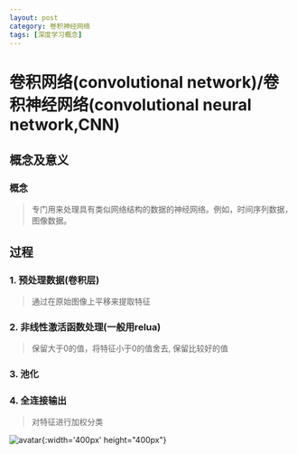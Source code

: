 ```yaml
---
layout: post
category: 卷积神经网络
tags: [深度学习概念]
---
```


卷积网络(convolutional network)/卷积神经网络(convolutional neural network,CNN)
===============

## 概念及意义

### 概念

> 专门用来处理具有类似网络结构的数据的神经网络。例如，时间序列数据，图像数据。

## 过程

### 1. 预处理数据(卷积层)

> 通过在原始图像上平移来提取特征

### 2. 非线性激活函数处理(一般用relua)

> 保留大于0的值，将特征小于0的值舍去, 保留比较好的值

### 3. 池化

> 

### 4. 全连接输出

> 对特征进行加权分类

![avatar](https://gwfp.github.io/static/images/18/11/21/hyperplane.png){:width='400px' height="400px"}





